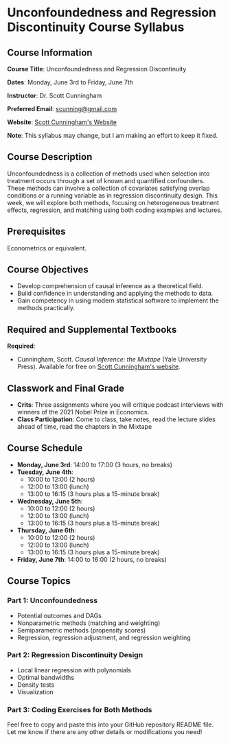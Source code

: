 # Unconfoundedness and Regression Discontinuity Course Syllabus

## Course Information
**Course Title**: Unconfoundedness and Regression Discontinuity

**Dates**: Monday, June 3rd to Friday, June 7th

**Instructor**: Dr. Scott Cunningham

**Preferred Email**: scunning@gmail.com

**Website**: [Scott Cunningham's Website](https://www.scunning.com)

**Note**: This syllabus may change, but I am making an effort to keep it fixed.

## Course Description
Unconfoundedness is a collection of methods used when selection into treatment occurs through a set of known and quantified confounders. These methods can involve a collection of covariates satisfying overlap conditions or a running variable as in regression discontinuity design. This week, we will explore both methods, focusing on heterogeneous treatment effects, regression, and matching using both coding examples and lectures.

## Prerequisites
Econometrics or equivalent.

## Course Objectives
- Develop comprehension of causal inference as a theoretical field.
- Build confidence in understanding and applying the methods to data.
- Gain competency in using modern statistical software to implement the methods practically.

## Required and Supplemental Textbooks
**Required**:  
- Cunningham, Scott. _Causal Inference: the Mixtape_ (Yale University Press). Available for free on [Scott Cunningham's website](https://mixtape.scunning.com).

## Classwork and Final Grade
- **Crits**: Three assignments where you will critique podcast interviews with winners of the 2021 Nobel Prize in Economics. 
- **Class Participation**: Come to class, take notes, read the lecture slides ahead of time, read the chapters in the Mixtape
   
## Course Schedule
- **Monday, June 3rd**: 14:00 to 17:00 (3 hours, no breaks)
- **Tuesday, June 4th**:
  - 10:00 to 12:00 (2 hours)
  - 12:00 to 13:00 (lunch)
  - 13:00 to 16:15 (3 hours plus a 15-minute break)
- **Wednesday, June 5th**:
  - 10:00 to 12:00 (2 hours)
  - 12:00 to 13:00 (lunch)
  - 13:00 to 16:15 (3 hours plus a 15-minute break)
- **Thursday, June 6th**:
  - 10:00 to 12:00 (2 hours)
  - 12:00 to 13:00 (lunch)
  - 13:00 to 16:15 (3 hours plus a 15-minute break)
- **Friday, June 7th**: 14:00 to 16:00 (2 hours, no breaks)

## Course Topics
### Part 1: Unconfoundedness
- Potential outcomes and DAGs
- Nonparametric methods (matching and weighting)
- Semiparametric methods (propensity scores)
- Regression, regression adjustment, and regression weighting

### Part 2: Regression Discontinuity Design
- Local linear regression with polynomials
- Optimal bandwidths
- Density tests
- Visualization

### Part 3: Coding Exercises for Both Methods

Feel free to copy and paste this into your GitHub repository README file. Let me know if there are any other details or modifications you need!

